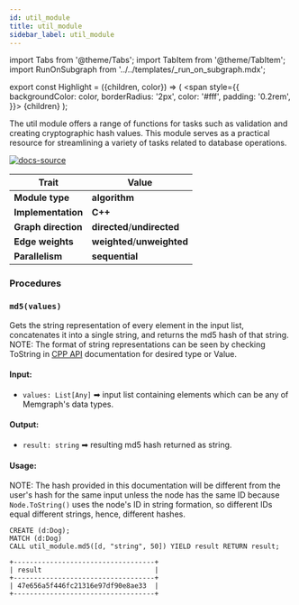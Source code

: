 ```yaml
---
id: util_module
title: util_module
sidebar_label: util_module
---
```


import Tabs from '@theme/Tabs';
import TabItem from '@theme/TabItem';
import RunOnSubgraph from '../../templates/_run_on_subgraph.mdx';

export const Highlight = ({children, color}) => (
<span
style={{
  backgroundColor: color,
  borderRadius: '2px',
  color: '#fff',
  padding: '0.2rem',
}}>
{children}
</span>
);

The util module offers a range of functions for tasks such as validation and creating cryptographic hash values. This module serves as a practical resource for streamlining a variety of tasks related to database operations.

[![docs-source](https://img.shields.io/badge/source-util_module-FB6E00?logo=github&style=for-the-badge)](https://github.com/memgraph/mage/tree/main/cpp/util_module)

| Trait               | Value                                                 |
| ------------------- | ----------------------------------------------------- |
| **Module type**     | <Highlight color="#FB6E00">**algorithm**</Highlight>  |
| **Implementation**  | <Highlight color="#FB6E00">**C++**</Highlight>        |
| **Graph direction** | <Highlight color="#FB6E00">**directed**</Highlight>/<Highlight color="#FB6E00">**undirected**</Highlight> |
| **Edge weights**    | <Highlight color="#FB6E00">**weighted**</Highlight>/<Highlight color="#FB6E00">**unweighted**</Highlight> |
| **Parallelism**     | <Highlight color="#FB6E00">**sequential**</Highlight> |

### Procedures


### `md5(values)`

Gets the string representation of every element in the input list, concatenates it into a single string, and returns the md5 hash of that string.
NOTE: The format of string representations can be seen by checking ToString in [CPP API](/memgraph/reference-guide/query-modules/api/cpp-api) documentation for desired type or Value.

#### Input:

- `values: List[Any]` ➡ input list containing elements which can be any of Memgraph's data types.

#### Output:

- `result: string` ➡ resulting md5 hash returned as string.

#### Usage:

NOTE: The hash provided in this documentation will be different from the user's hash for the same input unless the node has the same ID because `Node.ToString()` uses the node's ID in string formation, so different IDs equal different strings, hence, different hashes.

```cypher
CREATE (d:Dog);
MATCH (d:Dog)
CALL util_module.md5([d, "string", 50]) YIELD result RETURN result;
```

```plaintext
+-----------------------------------+
| result                            |
+-----------------------------------+
| 47e656a5f446fc21316e97df90e8ae33  |
+-----------------------------------+
```
